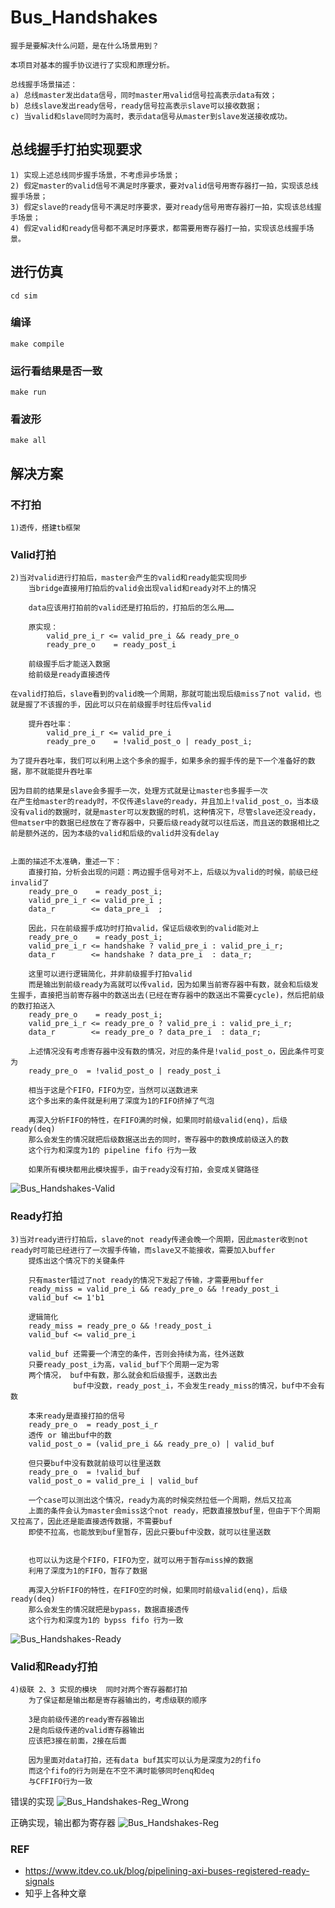 # Bus_Handshakes

    握手是要解决什么问题，是在什么场景用到？

    本项目对基本的握手协议进行了实现和原理分析。

    总线握手场景描述：
    a) 总线master发出data信号，同时master用valid信号拉高表示data有效；
    b) 总线slave发出ready信号，ready信号拉高表示slave可以接收数据；
    c) 当valid和slave同时为高时，表示data信号从master到slave发送接收成功。

## 总线握手打拍实现要求

    1) 实现上述总线同步握手场景，不考虑异步场景；
    2) 假定master的valid信号不满足时序要求，要对valid信号用寄存器打一拍，实现该总线握手场景；
    3) 假定slave的ready信号不满足时序要求，要对ready信号用寄存器打一拍，实现该总线握手场景；
    4) 假定valid和ready信号都不满足时序要求，都需要用寄存器打一拍，实现该总线握手场景。

## 进行仿真

    cd sim

### 编译
    make compile

### 运行看结果是否一致
    make run

### 看波形
    make all

## 解决方案

### 不打拍
    1)透传，搭建tb框架

### Valid打拍
    2)当对valid进行打拍后，master会产生的valid和ready能实现同步
        当bridge直接用打拍后的valid会出现valid和ready对不上的情况

        data应该用打拍前的valid还是打拍后的，打拍后的怎么用……
      
        原实现：
            valid_pre_i_r <= valid_pre_i && ready_pre_o
            ready_pre_o    = ready_post_i

        前级握手后才能送入数据
        给前级是ready直接透传
    
    在valid打拍后，slave看到的valid晚一个周期，那就可能出现后级miss了not valid，也就是握了不该握的手，因此可以只在前级握手时往后传valid

        提升吞吐率：
            valid_pre_i_r <= valid_pre_i
            ready_pre_o    = !valid_post_o | ready_post_i;

    为了提升吞吐率，我们可以利用上这个多余的握手，如果多余的握手传的是下一个准备好的数据，那不就能提升吞吐率

    因为目前的结果是slave会多握手一次，处理方式就是让master也多握手一次
    在产生给master的ready时，不仅传递slave的ready，并且加上!valid_post_o，当本级没有valid的数据时，就是master可以发数据的时机，这种情况下，尽管slave还没ready，但matser中的数据已经放在了寄存器中，只要后级ready就可以往后送，而且送的数据相比之前是额外送的，因为本级的valid和后级的valid并没有delay


    上面的描述不太准确，重述一下：
        直接打拍，分析会出现的问题：两边握手信号对不上，后级以为valid的时候，前级已经invalid了
        ready_pre_o    = ready_post_i;
        valid_pre_i_r <= valid_pre_i ;
        data_r        <= data_pre_i  ;
        
        因此，只在前级握手成功时打拍valid，保证后级收到的valid能对上
        ready_pre_o    = ready_post_i;
        valid_pre_i_r <= handshake ? valid_pre_i : valid_pre_i_r;
        data_r        <= handshake ? data_pre_i  : data_r;

        这里可以进行逻辑简化，并非前级握手打拍valid
        而是输出到前级ready为高就可以传valid，因为如果当前寄存器中有数，就会和后级发生握手，直接把当前寄存器中的数送出去(已经在寄存器中的数送出不需要cycle)，然后把前级的数打拍送入
        ready_pre_o    = ready_post_i;
        valid_pre_i_r <= ready_pre_o ? valid_pre_i : valid_pre_i_r;
        data_r        <= ready_pre_o ? data_pre_i  : data_r;

        上述情况没有考虑寄存器中没有数的情况，对应的条件是!valid_post_o，因此条件可变为
        ready_pre_o  = !valid_post_o | ready_post_i
        
        相当于这是个FIFO，FIFO为空，当然可以送数进来
        这个多出来的条件就是利用了深度为1的FIFO挤掉了气泡

        再深入分析FIFO的特性，在FIFO满的时候，如果同时前级valid(enq)，后级ready(deq)
        那么会发生的情况就把后级数据送出去的同时，寄存器中的数换成前级送入的数
        这个行为和深度为1的 pipeline fifo 行为一致
        
        如果所有模块都用此模块握手，由于ready没有打拍，会变成关键路径
<img src="./README.assets/Bus_Handshakes-Valid.png" alt="Bus_Handshakes-Valid" />

### Ready打拍
    3)当对ready进行打拍后，slave的not ready传递会晚一个周期，因此master收到not ready时可能已经进行了一次握手传输，而slave又不能接收，需要加入buffer
        提炼出这个情况下的关键条件

        只有master错过了not ready的情况下发起了传输，才需要用buffer
        ready_miss = valid_pre_i && ready_pre_o && !ready_post_i
        valid_buf <= 1'b1

        逻辑简化
        ready_miss = ready_pre_o && !ready_post_i
        valid_buf <= valid_pre_i

        valid_buf 还需要一个清空的条件，否则会持续为高，往外送数
        只要ready_post_i为高，valid_buf下个周期一定为零
        两个情况， buf中有数，那么就会和后级握手，送数出去
                  buf中没数，ready_post_i，不会发生ready_miss的情况，buf中不会有数

        本来ready是直接打拍的信号
        ready_pre_o  = ready_post_i_r
        透传 or 输出buf中的数
        valid_post_o = (valid_pre_i && ready_pre_o) | valid_buf

        但只要buf中没有数就前级可以往里送数  
        ready_pre_o  = !valid_buf
        valid_post_o = valid_pre_i | valid_buf

        一个case可以测出这个情况，ready为高的时候突然拉低一个周期，然后又拉高
        上面的条件会认为master会miss这个not ready，把数直接放buf里，但由于下个周期又拉高了，因此还是能直接透传数据，不需要buf
        即使不拉高，也能放到buf里暂存，因此只要buf中没数，就可以往里送数


        也可以认为这是个FIFO，FIFO为空，就可以用于暂存miss掉的数据
        利用了深度为1的FIFO，暂存了数据

        再深入分析FIFO的特性，在FIFO空的时候，如果同时前级valid(enq)，后级ready(deq)
        那么会发生的情况就把是bypass，数据直接透传
        这个行为和深度为1的 bypss fifo 行为一致
<img src="./README.assets/Bus_Handshakes-Ready.png" alt="Bus_Handshakes-Ready" />

### Valid和Ready打拍
    4)级联 2、3 实现的模块  同时对两个寄存器都打拍
        为了保证都是输出都是寄存器输出的，考虑级联的顺序

        3是向前级传递的ready寄存器输出
        2是向后级传递的valid寄存器输出
        应该把3接在前面，2接在后面

        因为里面对data打拍，还有data buf其实可以认为是深度为2的fifo
        而这个fifo的行为则是在不空不满时能够同时enq和deq
        与CFFIFO行为一致

错误的实现
<img src="./README.assets/Bus_Handshakes-Reg_Wrong.png" alt="Bus_Handshakes-Reg_Wrong" />

正确实现，输出都为寄存器
<img src="./README.assets/Bus_Handshakes-Reg.png" alt="Bus_Handshakes-Reg" />

### REF
- https://www.itdev.co.uk/blog/pipelining-axi-buses-registered-ready-signals
- 知乎上各种文章